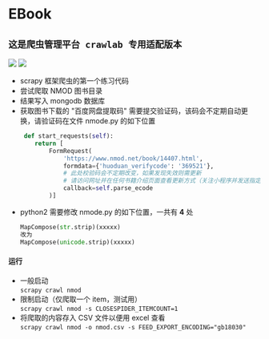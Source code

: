 # EBook
## `这是爬虫管理平台 crawlab 专用适配版本`
![](https://img.shields.io/badge/python3-yes-brightgreen.svg) ![](https://img.shields.io/badge/python2-no-blue.svg)

- scrapy 框架爬虫的第一个练习代码
- 尝试爬取 NMOD 图书目录
- 结果写入 mongodb 数据库
- 获取图书下载的 "百度网盘提取码" 需要提交验证码，该码会不定期自动更换，请验证码在文件 nmode.py 的如下位置   
	```python
	 def start_requests(self):
        return [
            FormRequest(
                'https://www.nmod.net/book/14407.html',
                formdata={'huoduan_verifycode': '369521'},  
				# 此处校验码会不定期改变，如果发现失效则需更新
				# 请访问网址并在任何书籍介绍页面查看更新方式（关注小程序并发送指定消息获取）
                callback=self.parse_ecode
            )]
	```   
- python2 需要修改 nmode.py 的如下位置，一共有 **4** 处   
	```python 
	MapCompose(str.strip)(xxxxx) 
	改为  
	MapCompose(unicode.strip)(xxxxx)
	```


#### 运行
- 一般启动   
	`scrapy crawl nmod`
- 限制启动（仅爬取一个 item，测试用）    
	`scrapy crawl nmod -s CLOSESPIDER_ITEMCOUNT=1`
- 将爬取的内容存入 CSV 文件以便用 excel 查看    
	`scrapy crawl nmod -o nmod.csv -s FEED_EXPORT_ENCODING="gb18030"` 
